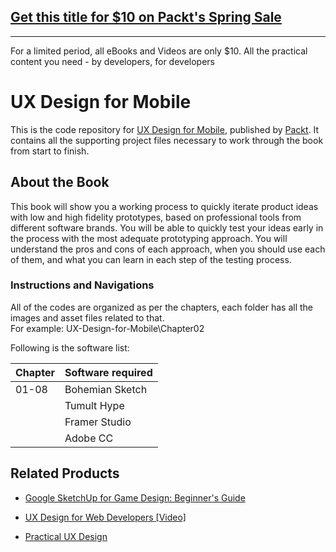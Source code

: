 ## [Get this title for $10 on Packt's Spring Sale](https://www.packt.com/B06462?utm_source=github&utm_medium=packt-github-repo&utm_campaign=spring_10_dollar_2022)
-----
For a limited period, all eBooks and Videos are only $10. All the practical content you need \- by developers, for developers

# UX Design for Mobile
This is the code repository for [UX Design for Mobile](https://www.packtpub.com/application-development/ux-design-mobile?utm_source=github&utm_medium=repository&utm_campaign=9781787283428), published by [Packt](https://www.packtpub.com/). It contains all the supporting project files necessary to work through the book from start to finish.
## About the Book
This book will show you a working process to quickly iterate product ideas with low and high fidelity prototypes, based on professional tools from different software brands. You will be able to quickly test your ideas early in the process with the most adequate prototyping approach. You will understand the pros and cons of each approach, when you should use each of them, and what you can learn in each step of the testing process.
### Instructions and Navigations
All of the codes are organized as per the chapters, each folder has all the images and asset files related to that.                   
For example: UX-Design-for-Mobile\Chapter02

Following is the software list:

| Chapter       | Software required
| ------------- | -------------
| 01-08         | Bohemian Sketch
|               | Tumult Hype
|               | Framer Studio
|               | Adobe CC
              


## Related Products
 
  
* [Google SketchUp for Game Design: Beginner's Guide](https://www.packtpub.com/game-development/google-sketchup-game-design-beginners-guide?utm_source=github&utm_medium=repository&utm_campaign=9781849691345)
  
  
* [UX Design for Web Developers [Video]](https://www.packtpub.com/web-development/ux-design-web-developers-video?utm_source=github&utm_medium=repository&utm_campaign=9781784392130)
  
  
* [Practical UX Design](https://www.packtpub.com/web-development/practical-ux-design?utm_source=github&utm_medium=repository&utm_campaign=9781785880896)
